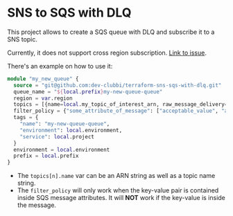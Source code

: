 # SNS to SQS with DLQ

This project allows to create a SQS queue with DLQ and subscribe it to a SNS topic.

Currently, it does not support cross region subscription. [Link to issue](https://github.com/hashicorp/terraform/issues/24476).

There's an example on how to use it:

```terraform
module "my_new_queue" {
  source = "git@github.com:dev-clubbi/terraform-sns-sqs-with-dlq.git"
  queue_name = "${local.prefix}my-new-queue-queue"
  region = var.region
  topics = [{name=local.my_topic_of_interest_arn, raw_message_delivery=true}]
  filter_policy = {"some_attribute_of_message": ["acceptable_value", "another_one"]}
  tags = {
    "name": "my-new-queue-queue",
    "environment": local.environment,
    "service": local.project
  }
  environment = local.environment
  prefix = local.prefix
}
```

- The `topics[n].name` var can be an ARN string as well as a topic name string.
- The `filter_policy` will only work when the key-value pair is contained inside SQS message attributes. It will **NOT** work if the key-value is inside the message.
